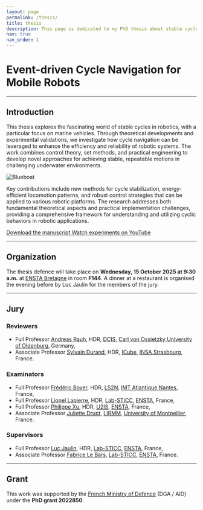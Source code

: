 ```yaml
---
layout: page
permalink: /thesis/
title: thesis
description: This page is dedicated to my PhD thesis about stable cycles for mobile robots navigation
nav: true
nav_order: 1
---
```


# Event-driven Cycle Navigation for Mobile Robots

---

## Introduction

This thesis explores the fascinating world of stable cycles in robotics, with a particular focus on marine vehicles. Through theoretical developments and experimental validations, we investigate how cycle navigation can be leveraged to enhance the efficiency and reliability of robotic systems. The work combines control theory, set methods, and practical engineering to develop novel approaches for achieving stable, repeatable motions in challenging underwater environments.

<img src="../../assets/img/blueboat.png" alt="Blueboat" class="img-fluid mb-3">

Key contributions include new methods for cycle stabilization, energy-efficient locomotion patterns, and robust control strategies that can be applied to various robotic platforms. The research addresses both fundamental theoretical aspects and practical implementation challenges, providing a comprehensive framework for understanding and utilizing cyclic behaviors in robotic applications.

<!-- Put buttons side by side and at the center -->

<div class="d-flex justify-content-center">
    <a href="../../assets/pdf/thesis.pdf" class="btn btn-primary mb-3 mx-2" target="_blank">
        <i class="fa-solid fa-file-pdf"></i> Download the manuscript
    </a>
    <a href="https://youtu.be/MDJ6iHYhxyM" class="btn btn-primary mb-3 mx-2" target="_blank">
        <i class="fa-brands fa-youtube"></i> Watch experiments on YouTube
    </a>
</div>

---

## Organization

The thesis defence will take place on **Wednesday, 15 October 2025 at 9:30 a.m.** at [ENSTA Bretagne](https://maps.app.goo.gl/ZE44hDHSAHqKqASJ7) in room **F144**. A dinner at a restaurant is organised the evening before by Luc Jaulin for the members of the jury.

---

## Jury

### Reviewers

- Full Professor [Andreas Rauh](https://www.interval-methods.de/), HDR, [DCIS](https://uol.de/en/computingscience/dcis), [Carl von Ossietzky University of Oldenburg](https://uol.de/en), Germany,
- Associate Professor [Sylvain Durand](https://sylvain.durandchamontin.fr/), HDR, [ICube](https://icube.unistra.fr/), [INSA Strasbourg](https://www.insa-strasbourg.fr/fr/), France.

### Examinators

- Full Professor [Frédéric Boyer](https://www.imt-atlantique.fr/fr/personne/frederic-boyer), HDR, [LS2N](https://www.ls2n.fr/), [IMT Atlantique Nantes](https://www.imt-atlantique.fr/fr), France,
- Full Professor [Lionel Lapierre](https://www.ensta-bretagne.fr/lapierre/), HDR, [Lab-STICC](https://labsticc.fr/fr), [ENSTA](https://ensta-bretagne.fr), France,
- Full Professor [Philippe Xu](https://perso.ensta-paris.fr/~philippe.xu/), HDR, [U2IS](http://u2is.ensta-paris.fr/), [ENSTA](https://www.ensta-paris.fr/), France,
- Associate Professor [Juliette Drupt](https://juliettedrupt.github.io/), [LIRMM](https://www.lirmm.fr/), [University of Montpellier](https://www.umontpellier.fr/), France.

### Supervisors

- Full Professor [Luc Jaulin](https://www.ensta-bretagne.fr/jaulin/), HDR, [Lab-STICC](https://labsticc.fr/fr), [ENSTA](https://ensta-bretagne.fr), France,
- Associate Professor [Fabrice Le Bars](https://www.ensta-bretagne.fr/lebars/), [Lab-STICC](https://labsticc.fr/fr), [ENSTA](https://ensta-bretagne.fr), France.

---

## Grant

This work was supported by the [French Ministry of Defence](https://www.defense.gouv.fr/aid) (DGA / AID) under the **PhD grant 2022850**.
